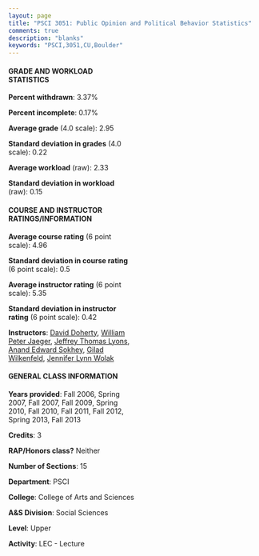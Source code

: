 ```yaml
---
layout: page
title: "PSCI 3051: Public Opinion and Political Behavior Statistics"
comments: true
description: "blanks"
keywords: "PSCI,3051,CU,Boulder"
---
```

<head>
<script src="https://ajax.googleapis.com/ajax/libs/jquery/2.1.3/jquery.min.js"></script>
<script src="https://dl.dropboxusercontent.com/s/pc42nxpaw1ea4o9/highcharts.js?dl=0"></script>
<!-- <script src="../assets/js/highcharts.js"></script> -->
<style type="text/css">@font-face {
	font-family: "Bebas Neue";
	src: url(https://www.filehosting.org/file/details/544349/BebasNeue Regular.otf) format("opentype");
	}
	h1.Bebas { 
		font-family: "Bebas Neue", Verdana, Tahoma;
	}
</style>
</head>
<body>
	<div id="container" style="float: right; width: 45%; height: 88%; margin-left: 2.5%; margin-right: 2.5%;"></div>
	<script language="JavaScript">
		$(document).ready(function() {
		var chart = {type: 'column'};
		var title = {text: 'Grade Distribution'};
		var xAxis = {categories: ['A','B','C','D','F'],crosshair: true};
		var yAxis = {min: 0,title: {text: 'Percentage'}};
		var tooltip = {headerFormat: '<center><b><span style="font-size:20px">{point.key}</span></b></center>',
		               pointFormat: '<td style="padding:0"><b>{point.y:.1f}%</b></td>',
		               footerFormat: '</table>',shared: true,useHTML: true};
		var plotOptions = {column: {pointPadding: 0.0,borderWidth: 0}};  
		var credits = {enabled: false};var series= [{name: 'Percent',data: [34.13,40.74,17.56,3.92,3.66,]}];
		var json = {};
		json.chart = chart;
		json.title = title;
		json.tooltip = tooltip;
		json.xAxis = xAxis;
		json.yAxis = yAxis;  
		json.series = series;
		json.plotOptions = plotOptions;  
		json.credits = credits;
		$('#container').highcharts(json);
	});
	</script>
</body>
			   
#### GRADE AND WORKLOAD STATISTICS

**Percent withdrawn**: 3.37%

**Percent incomplete**: 0.17%

**Average grade** (4.0 scale): 2.95

**Standard deviation in grades** (4.0 scale): 0.22

**Average workload** (raw): 2.33

**Standard deviation in workload** (raw): 0.15

#### COURSE AND INSTRUCTOR RATINGS/INFORMATION

**Average course rating** (6 point scale): 4.96

**Standard deviation in course rating** (6 point scale): 0.5

**Average instructor rating** (6 point scale): 5.35

**Standard deviation in instructor rating** (6 point scale): 0.42

**Instructors**: <a href='../../instructors/David_Doherty'>David Doherty</a>, <a href='../../instructors/William_Peter_Jaeger'>William Peter Jaeger</a>, <a href='../../instructors/Jeffrey_Thomas_Lyons'>Jeffrey Thomas Lyons</a>, <a href='../../instructors/Anand_Edward_Sokhey'>Anand Edward Sokhey</a>, <a href='../../instructors/Gilad_Wilkenfeld'>Gilad Wilkenfeld</a>, <a href='../../instructors/Jennifer_Lynn_Wolak'>Jennifer Lynn Wolak</a>

#### GENERAL CLASS INFORMATION

**Years provided**: Fall 2006, Spring 2007, Fall 2007, Fall 2009, Spring 2010, Fall 2010, Fall 2011, Fall 2012, Spring 2013, Fall 2013

**Credits**: 3

**RAP/Honors class?** Neither

**Number of Sections**: 15

**Department**: PSCI

**College**: College of Arts and Sciences

**A&S Division**: Social Sciences

**Level**: Upper

**Activity**: LEC - Lecture
